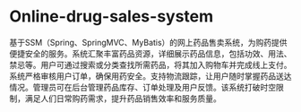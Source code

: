 # Online-drug-sales-system
基于SSM（Spring、SpringMVC、MyBatis）的网上药品售卖系统，为购药提供便捷安全的服务。系统汇聚丰富药品资源，详细展示药品信息，包括功效、用法、禁忌等。用户可通过搜索或分类查找所需药品，将其加入购物车并完成线上支付。系统严格审核用户订单，确保用药安全。支持物流跟踪，让用户随时掌握药品送达情况。管理员可在后台管理药品库存、订单处理及用户反馈。该系统打破时空限制，满足人们日常购药需求，提升药品销售效率和服务质量。 
